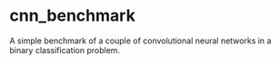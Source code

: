 # cnn_benchmark
A simple benchmark of a couple of convolutional neural networks in a binary classification problem.
